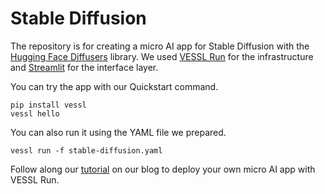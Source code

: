 # Stable Diffusion

The repository is for creating a micro AI app for Stable Diffusion with the [Hugging Face Diffusers](https://huggingface.co/docs/diffusers/index) library.
We used [VESSL Run](https://medium.com/vessl-ai/introducing-vessl-run-a-unified-yaml-interface-for-running-any-ai-models-ca449b0d5158) for the infrastructure and [Streamlit](https://streamlit.io/) for the interface layer. 

You can try the app with our Quickstart command. 
```
pip install vessl
vessl hello
```

You can also run it using the YAML file we prepared.
```
vessl run -f stable-diffusion.yaml
```

Follow along our [tutorial]() on our blog to deploy your own micro AI app with VESSL Run.
